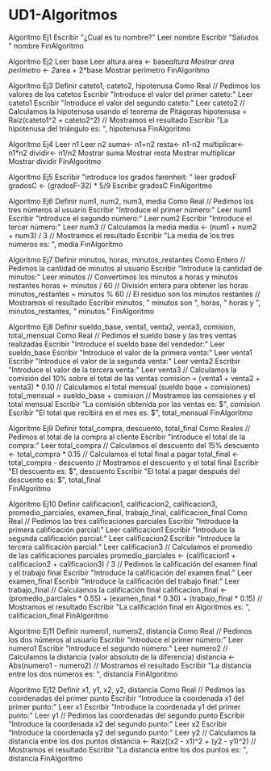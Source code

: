 # UD1-Algoritmos

Algoritmo Ej1
	Escribir "¿Cual es tu nombre?"
	Leer nombre
	Escribir "Saludos " nombre 
FinAlgoritmo

Algoritmo Ej2
	Leer base 
	Leer altura
	area <- base*altura 
	Mostrar area
	perimetro <- 2*area + 2*base
	Mostrar perimetro
FinAlgoritmo

Algoritmo Ej3
	Definir cateto1, cateto2, hipotenusa Como Real
	// Pedimos los valores de los catetos
	Escribir "Introduce el valor del primer cateto:"
	Leer cateto1
	Escribir "Introduce el valor del segundo cateto:"
	Leer cateto2
	// Calculamos la hipotenusa usando el teorema de Pitágoras
	hipotenusa = Raiz(cateto1^2 + cateto2^2)
	// Mostramos el resultado
	Escribir "La hipotenusa del triángulo es: ", hipotenusa
FinAlgoritmo

Algoritmo Ej4
	Leer n1
	Leer n2
	suma<- n1+n2
	resta<- n1-n2
	multiplicar<- n1*n2
	dividir<- n1/n2
	Mostrar suma
	Mostrar resta
	Mostrar multiplicar
	Mostrar dividir
FinAlgoritmo

Algoritmo Ej5
	Escribir "introduce los grados farenheit: "
	leer gradosF
	gradosC <- (gradosF-32) * 5/9
	Escribir gradosC
FinAlgoritmo

Algoritmo Ej6
	Definir num1, num2, num3, media Como Real
    // Pedimos los tres números al usuario
    Escribir "Introduce el primer número:"
    Leer num1
    Escribir "Introduce el segundo número:"
    Leer num2
    Escribir "Introduce el tercer número:"
    Leer num3
    // Calculamos la media
    media <- (num1 + num2 + num3) / 3
    // Mostramos el resultado
    Escribir "La media de los tres números es: ", media	
FinAlgoritmo

Algoritmo Ej7
 	Definir minutos, horas, minutos_restantes Como Entero
   	 // Pedimos la cantidad de minutos al usuario
   	 Escribir "Introduce la cantidad de minutos:"
   	 Leer minutos
	    // Convertimos los minutos a horas y minutos restantes
    	horas <- minutos / 60  // División entera para obtener las horas
   	 minutos_restantes = minutos % 60  // El residuo son los minutos restantes
    	// Mostramos el resultado
    	Escribir minutos, " minutos son ", horas, " horas y ", minutos_restantes, " minutos."
FinAlgoritmo

Algoritmo Ej8
	Definir sueldo_base, venta1, venta2, venta3, comision, total_mensual Como Real
	    // Pedimos el sueldo base y las tres ventas realizadas
   	 Escribir "Introduce el sueldo base del vendedor:"
    	Leer sueldo_base
   	 Escribir "Introduce el valor de la primera venta:"
    	Leer venta1
    	Escribir "Introduce el valor de la segunda venta:"
   	 Leer venta2
    	Escribir "Introduce el valor de la tercera venta:"
    	Leer venta3
    	// Calculamos la comisión del 10% sobre el total de las ventas
    	comision = (venta1 + venta2 + venta3) * 0.10
    	// Calculamos el total mensual (sueldo base + comisiones)
    	total_mensual = sueldo_base + comision
    	// Mostramos las comisiones y el total mensual
    	Escribir "La comisión obtenida por las ventas es: $", comision
	    Escribir "El total que recibirá en el mes es: $", total_mensual
FinAlgoritmo

Algoritmo Ej9
	Definir total_compra, descuento, total_final Como Reales
   	 // Pedimos el total de la compra al cliente
   	 Escribir "Introduce el total de la compra:"
   	 Leer total_compra
    	// Calculamos el descuento del 15%
   	 descuento <- total_compra * 0.15
   	 // Calculamos el total final a pagar
   	 total_final <- total_compra - descuento
   	 // Mostramos el descuento y el total final
   	 Escribir "El descuento es: $", descuento
	    Escribir "El total a pagar después del descuento es: $", total_final	
FinAlgoritmo

Algoritmo Ej10
	Definir calificacion1, calificacion2, calificacion3, promedio_parciales, examen_final, trabajo_final, calificacion_final Como Real
   	 // Pedimos las tres calificaciones parciales
   	 Escribir "Introduce la primera calificación parcial:"
   	 Leer calificacion1
    	Escribir "Introduce la segunda calificación parcial:"
    	Leer calificacion2
   	 Escribir "Introduce la tercera calificación parcial:"
   	 Leer calificacion3
    	// Calculamos el promedio de las calificaciones parciales
    	promedio_parciales <- (calificacion1 + calificacion2 + calificacion3) / 3
   	 // Pedimos la calificación del examen final y el trabajo final
 	   Escribir "Introduce la calificación del examen final:"
   	 Leer examen_final
    	Escribir "Introduce la calificación del trabajo final:"
    	Leer trabajo_final
   	 // Calculamos la calificación final
    	calificacion_final <- (promedio_parciales * 0.55) + (examen_final * 0.30) + (trabajo_final * 0.15)
    	// Mostramos el resultado
    	Escribir "La calificación final en Algoritmos es: ", calificacion_final
FinAlgoritmo
	
Algoritmo Ej11
	Definir numero1, numero2, distancia Como Real
   	 // Pedimos los dos números al usuario
   	 Escribir "Introduce el primer número:"
    	Leer numero1
    	Escribir "Introduce el segundo número:"
    	Leer numero2
    	// Calculamos la distancia (valor absoluto de la diferencia)
   	 distancia <- Abs(numero1 - numero2)
    	// Mostramos el resultado
    	Escribir "La distancia entre los dos números es: ", distancia
FinAlgoritmo

Algoritmo Ej12
	Definir x1, y1, x2, y2, distancia Como Real
    	// Pedimos las coordenadas del primer punto
   	 Escribir "Introduce la coordenada x1 del primer punto:"
    	Leer x1
   	 Escribir "Introduce la coordenada y1 del primer punto:"
    	Leer y1
	    // Pedimos las coordenadas del segundo punto
   	 Escribir "Introduce la coordenada x2 del segundo punto:"
   	 Leer x2
   	 Escribir "Introduce la coordenada y2 del segundo punto:"
    	Leer y2
    	// Calculamos la distancia entre los dos puntos
   	 distancia <- Raiz((x2 - x1)^2 + (y2 - y1)^2)
    	// Mostramos el resultado
    	Escribir "La distancia entre los dos puntos es: ", distancia
FinAlgoritmo
